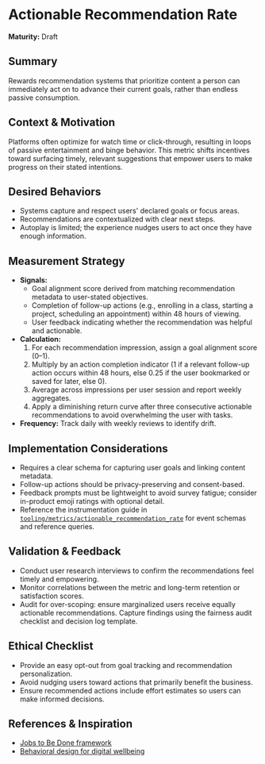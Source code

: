 # Actionable Recommendation Rate

**Maturity:** Draft

## Summary
Rewards recommendation systems that prioritize content a person can immediately act on to advance their current goals, rather than endless passive consumption.

## Context & Motivation
Platforms often optimize for watch time or click-through, resulting in loops of passive entertainment and binge behavior. This metric shifts incentives toward surfacing timely, relevant suggestions that empower users to make progress on their stated intentions.

## Desired Behaviors
- Systems capture and respect users' declared goals or focus areas.
- Recommendations are contextualized with clear next steps.
- Autoplay is limited; the experience nudges users to act once they have enough information.

## Measurement Strategy
- **Signals:**
  - Goal alignment score derived from matching recommendation metadata to user-stated objectives.
  - Completion of follow-up actions (e.g., enrolling in a class, starting a project, scheduling an appointment) within 48 hours of viewing.
  - User feedback indicating whether the recommendation was helpful and actionable.
- **Calculation:**
  1. For each recommendation impression, assign a goal alignment score (0–1).
  2. Multiply by an action completion indicator (1 if a relevant follow-up action occurs within 48 hours, else 0.25 if the user bookmarked or saved for later, else 0).
  3. Average across impressions per user session and report weekly aggregates.
  4. Apply a diminishing return curve after three consecutive actionable recommendations to avoid overwhelming the user with tasks.
- **Frequency:** Track daily with weekly reviews to identify drift.

## Implementation Considerations
- Requires a clear schema for capturing user goals and linking content metadata.
- Follow-up actions should be privacy-preserving and consent-based.
- Feedback prompts must be lightweight to avoid survey fatigue; consider in-product emoji ratings with optional detail.
- Reference the instrumentation guide in [`tooling/metrics/actionable_recommendation_rate`](../../tooling/metrics/actionable_recommendation_rate/) for event schemas and reference queries.

## Validation & Feedback
- Conduct user research interviews to confirm the recommendations feel timely and empowering.
- Monitor correlations between the metric and long-term retention or satisfaction scores.
- Audit for over-scoping: ensure marginalized users receive equally actionable recommendations. Capture findings using the fairness audit checklist and decision log template.

## Ethical Checklist
- Provide an easy opt-out from goal tracking and recommendation personalization.
- Avoid nudging users toward actions that primarily benefit the business.
- Ensure recommended actions include effort estimates so users can make informed decisions.

## References & Inspiration
- [Jobs to Be Done framework](https://strategyn.com/jobs-to-be-done/)
- [Behavioral design for digital wellbeing](https://wellbeing.google/for-designers/)

